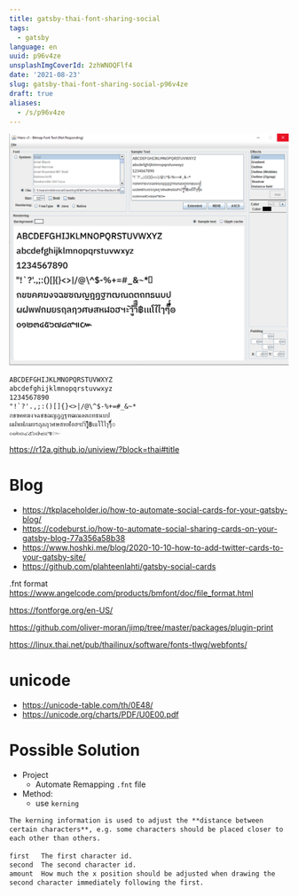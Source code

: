 ```yaml
---
title: gatsby-thai-font-sharing-social
tags:
  - gatsby
language: en
uuid: p96v4ze
unsplashImgCoverId: 2zhWNOQFlf4
date: '2021-08-23'
slug: gatsby-thai-font-sharing-social-p96v4ze
draft: true
aliases:
  - /s/p96v4ze
---
```


![](hiero.png)

```
ABCDEFGHIJKLMNOPQRSTUVWXYZ
abcdefghijklmnopqrstuvwxyz
1234567890
"!`?'.,;:()[]{}<>|/@\^$-%+=#_&~*
กขฃคฅฆงจฉชซฌญฎฏฐฑฒณดตถทธนบป
ผฝพฟภมยรฤลฦวศษสหฬอฮฯะัาำิีึืฺุู฿เแโใไๅๆ็่้๊๋์ํ๎๏
๐๑๒๓๔๕๖๗๘๙๚๛
```

https://r12a.github.io/uniview/?block=thai#title

# Blog
- https://tkplaceholder.io/how-to-automate-social-cards-for-your-gatsby-blog/
- https://codeburst.io/how-to-automate-social-sharing-cards-on-your-gatsby-blog-77a356a58b38
- https://www.hoshki.me/blog/2020-10-10-how-to-add-twitter-cards-to-your-gatsby-site/
- https://github.com/plahteenlahti/gatsby-social-cards


.fnt format
https://www.angelcode.com/products/bmfont/doc/file_format.html


https://fontforge.org/en-US/

https://github.com/oliver-moran/jimp/tree/master/packages/plugin-print

https://linux.thai.net/pub/thailinux/software/fonts-tlwg/webfonts/


# unicode
- https://unicode-table.com/th/0E48/
- https://unicode.org/charts/PDF/U0E00.pdf

# Possible Solution

- Project
  - Automate Remapping `.fnt` file
- Method:
  - use `kerning`

```
The kerning information is used to adjust the **distance between certain characters**, e.g. some characters should be placed closer to each other than others.

first	The first character id.
second	The second character id.
amount	How much the x position should be adjusted when drawing the second character immediately following the first.
```
